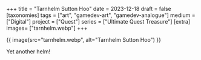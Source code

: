 +++
title = "Tarnhelm Sutton Hoo"
date = 2023-12-18
draft =  false
[taxonomies]
tags = ["art", "gamedev-art", "gamedev-analogue"]
medium = ["Digital"]
project = ["Quest"]
series = ["Ultimate Quest Treasure"]
[extra]
images= ["tarnhelm.webp"]
+++

{{ image(src="tarnhelm.webp", alt="Tarnhelm Sutton Hoo") }}

Yet another helm!
